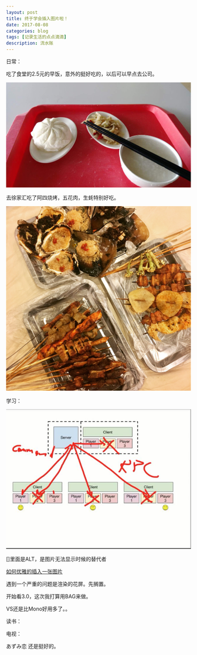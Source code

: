 ```yaml
---
layout: post
title: 终于学会插入图片啦！
date: 2017-08-08
categories: blog
tags: [记录生活的点点滴滴]
description: 流水账
---
```


日常：

吃了食堂的2.5元的早饭，意外的挺好吃的，以后可以早点去公司。

![2.5元的早饭](https://raw.githubusercontent.com/cksmct/MarkdownPhotos/master/breakfast.jpg)

去徐家汇吃了阿四烧烤，五花肉，生蚝特别好吃。

![阿四](https://github.com/cksmct/MarkdownPhotos/blob/master/%E9%98%BF%E5%9B%9B.jpg?raw=true)

学习：

![RPC](https://raw.githubusercontent.com/cksmct/MarkdownPhotos/master/unity/rpc.jpg)

[]里面是ALT，是图片无法显示时候的替代者

[如何优雅的插入一张图片](http://blog.csdn.net/monkey_lzl/article/details/57480599)

遇到一个严重的问题是渲染的花屏。先搁置。

开始看3.0，这次我打算用BAG来做。

VS还是比Mono好用多了。。

读书：



电视：

あずみ恋 还是挺好的。




